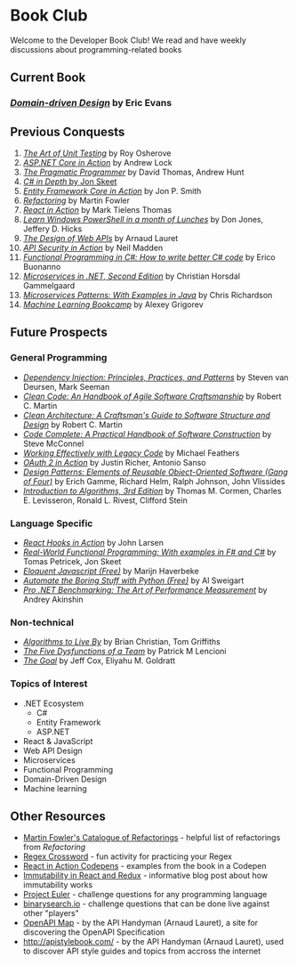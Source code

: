 # Book Club

Welcome to the Developer Book Club! We read and have weekly discussions about programming-related books

## Current Book

### [*Domain-driven Design*](https://smile.amazon.com/Domain-Driven-Design-Tackling-Complexity-Software/dp/0321125215) by Eric Evans

## Previous Conquests

1. [*The Art of Unit Testing*](https://www.manning.com/books/the-art-of-unit-testing-second-edition) by Roy Osherove
2. [*ASP.NET Core in Action*](https://www.manning.com/books/asp-net-core-in-action-second-edition) by Andrew Lock
3. [*The Pragmatic Programmer*](https://pragprog.com/titles/tpp20/the-pragmatic-programmer-20th-anniversary-edition/) by David Thomas, Andrew Hunt
4. [*C# in Depth* by Jon Skeet](https://www.manning.com/books/c-sharp-in-depth-fourth-edition)
5. [*Entity Framework Core in Action*](https://www.manning.com/books/entity-framework-core-in-action-second-edition) by Jon P. Smith
6. [*Refactoring*](https://martinfowler.com/books/refactoring.html) by Martin Fowler
7. [*React in Action*](https://www.manning.com/books/react-in-action) by Mark Tielens Thomas
8. [*Learn Windows PowerShell in a month of Lunches*](https://www.manning.com/books/learn-windows-powershell-in-a-month-of-lunches-third-edition) by Don Jones, Jeffery D. Hicks
9. [*The Design of Web APIs*](https://www.manning.com/books/the-design-of-web-apis) by Arnaud Lauret
10. [*API Security in Action*](https://www.manning.com/books/api-security-in-action) by Neil Madden
11. [*Functional Programming in C#: How to write better C# code*](https://www.manning.com/books/functional-programming-in-c-sharp-second-edition) by Erico Buonanno
12. [*Microservices in .NET, Second Edition*](https://www.manning.com/books/microservices-in-net-second-edition) by Christian Horsdal Gammelgaard
13. [*Microservices Patterns: With Examples in Java*](https://www.manning.com/books/microservices-patterns) by Chris Richardson
14. [*Machine Learning Bookcamp*](https://www.manning.com/books/machine-learning-bookcamp) by Alexey Grigorev

## Future Prospects

### General Programming

- [*Dependency Injection: Principles, Practices, and Patterns*](https://www.manning.com/books/dependency-injection-principles-practices-patterns) by Steven van Deursen, Mark Seeman
- [*Clean Code: An Handbook of Agile Software Craftsmanship*](https://smile.amazon.com/Clean-Code-Handbook-Software-Craftsmanship/dp/0132350882) by Robert C. Martin
- [*Clean Architecture: A Craftsman's Guide to Software Structure and Design*](https://smile.amazon.com/Clean-Architecture-Craftsmans-Software-Structure/dp/0134494164) by Robert C. Martin
- [*Code Complete: A Practical Handbook of Software Construction*](https://smile.amazon.com/Code-Complete-Practical-Handbook-Construction/dp/0735619670) by Steve McConnel
- [*Working Effectively with Legacy Code*](https://smile.amazon.com/Working-Effectively-Legacy-Michael-Feathers/dp/0131177052) by Michael Feathers
- [*OAuth 2 in Action*](https://www.manning.com/books/oauth-2-in-action) by Justin Richer, Antonio Sanso
- [*Design Patterns: Elements of Reusable Object-Oriented Software (Gang of Four)*](https://smile.amazon.com/gp/product/0201633612/ref=as_li_tl?ie=UTF8&camp=1789&creative=9325&creativeASIN=0201633612&linkCode=as2&tag=martinfowlerc-20) by Erich Gamme, Richard Helm, Ralph Johnson, John Vlissides
- [*Introduction to Algorithms, 3rd Edition*](https://smile.amazon.com/Introduction-Algorithms-3rd-MIT-Press/dp/0262033844/ref=sr_1_5?crid=2NXQ68BGSXTOY&keywords=algorithms&qid=1640878057&s=books&sprefix=algorithms%2Cstripbooks%2C133&sr=1-5) by Thomas M. Cormen, Charles E. Levisseron, Ronald L. Rivest, Clifford Stein

### Language Specific

- [*React Hooks in Action*](https://www.manning.com/books/react-hooks-in-action) by John Larsen
- [*Real-World Functional Programming: With examples in F# and C#*](https://www.manning.com/books/real-world-functional-programming) by Tomas Petricek, Jon Skeet
- [*Eloquent Javascript (Free)*](https://eloquentjavascript.net/) by Marijn Haverbeke
- [*Automate the Boring Stuff with Python (Free)*](https://automatetheboringstuff.com/) by Al Sweigart
- [*Pro .NET Benchmarking: The Art of Performance Measurement*](https://aakinshin.net/prodotnetbenchmarking/) by Andrey Akinshin

### Non-technical

- [*Algorithms to Live By*](https://algorithmstoliveby.com/) by Brian Christian, Tom Griffiths
- [*The Five Dysfunctions of a Team*](https://bookshop.org/p/books/the-five-dysfunctions-of-a-team-a-leadership-fable-patrick-m-lencioni/9742373?ean=9780787960759) by Patrick M Lencioni
- [*The Goal*](https://bookshop.org/p/books/the-goal-a-process-of-ongoing-improvement-eliyahu-m-goldratt/9895070?ean=9780884271956) by Jeff Cox, Eliyahu M. Goldratt

### Topics of Interest

- .NET Ecosystem
  - C#
  - Entity Framework
  - ASP.NET
- React & JavaScript
- Web API Design
- Microservices
- Functional Programming
- Domain-Driven Design
- Machine learning

## Other Resources

- [Martin Fowler's Catalogue of Refactorings](https://refactoring.com/catalog/) - helpful list of refactorings from *Refactoring*
- [Regex Crossword](https://regexcrossword.com/) - fun activity for practicing your Regex
- [React in Action Codepens](https://codepen.io/mickelsonmichael/pen/rNWLKyg?editors=0100) - examples from the book in a Codepen
- [Immutability in React and Redux](https://daveceddia.com/react-redux-immutability-guide/) - informative blog post about how immutability works
- [Project Euler](https://projecteuler.net/) - challenge questions for any programming language
- [binarysearch.io](https://binarysearch.io/) - challenge questions that can be done live against other "players"
- [OpenAPI Map](https://openapi-map.apihandyman.io/) - by the API Handyman (Arnaud Lauret), a site for discovering the OpenAPI Specification
- <http://apistylebook.com/> - by the API Handyman (Arnaud Lauret), used to discover API style guides and topics from accross the internet
